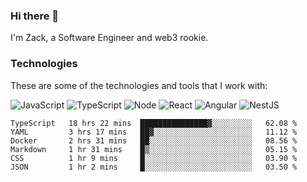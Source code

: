 ### Hi there 👋
I'm Zack, a Software Engineer and web3 rookie.

### Technologies
These are some of the technologies and tools that I work with:

![JavaScript](https://img.shields.io/badge/JavaScript-323330.svg?logo=javascript&logoColor=F7DF1E) 
![TypeScript](https://img.shields.io/badge/TypeScript-007ACC.svg?logo=typescript&logoColor=white) 
![Node](https://img.shields.io/badge/Node.js-43853D.svg?logo=node.js&logoColor=white)
![React](https://img.shields.io/badge/React-20232a.svg?logo=react&logoColor=61DAFB) 
![Angular](https://img.shields.io/badge/Angular-E23237.svg?logo=angularjs&logoColor=white)
![NestJS](https://img.shields.io/badge/NestJS-E0234E?logo=nestjs&logoColor=white)

<!--START_SECTION:waka-->

```text
TypeScript   18 hrs 22 mins  ███████████████▓░░░░░░░░░   62.08 %
YAML         3 hrs 17 mins   ██▓░░░░░░░░░░░░░░░░░░░░░░   11.12 %
Docker       2 hrs 31 mins   ██░░░░░░░░░░░░░░░░░░░░░░░   08.56 %
Markdown     1 hr 31 mins    █▒░░░░░░░░░░░░░░░░░░░░░░░   05.15 %
CSS          1 hr 9 mins     █░░░░░░░░░░░░░░░░░░░░░░░░   03.90 %
JSON         1 hr 2 mins     █░░░░░░░░░░░░░░░░░░░░░░░░   03.50 %
```

<!--END_SECTION:waka-->
